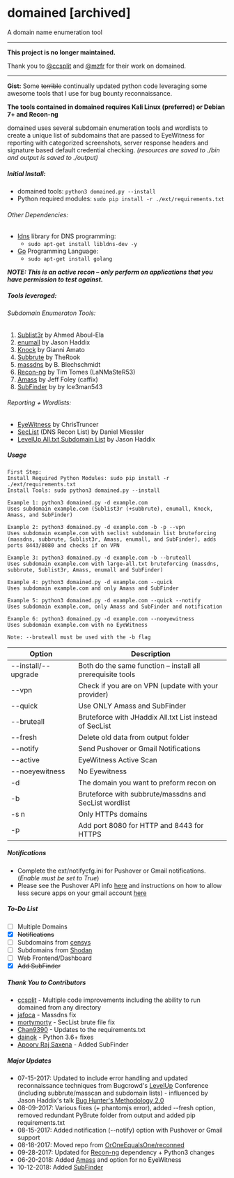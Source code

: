 # domained [archived]

A domain name enumeration tool

---
**This project is no longer maintained.**

Thank you to [@ccsplit](https://github.com/ccsplit) and [@mzfr](https://github.com/mzfr) for their work on domained. 

---


**Gist:** Some ~~terrible~~ continually updated python code leveraging some awesome tools that I use for bug bounty reconnaissance. 

**The tools contained in domained requires Kali Linux (preferred) or Debian 7+ and Recon-ng** 

domained uses several subdomain enumeration tools and wordlists to create a unique list of subdomains that are passed to EyeWitness for reporting with categorized screenshots, server response headers and signature based default credential checking. *(resources are saved to ./bin and output is saved to ./output)*

##### Initial Install: 
* domained tools: `python3 domained.py --install`
* Python required modules: `sudo pip install -r ./ext/requirements.txt`
###### Other Dependencies: 
* [ldns](https://www.nlnetlabs.nl/documentation/ldns/) library for DNS programming:
    * `sudo apt-get install libldns-dev -y`
* [Go](https://golang.org) Programming Language: 
    * `sudo apt-get install golang`


**_NOTE: This is an active recon – only perform on applications that you have permission to test against._**

##### Tools leveraged:

###### Subdomain Enumeraton Tools:
1. [Sublist3r](https://github.com/aboul3la/Sublist3r) by Ahmed Aboul-Ela 
2. [enumall](https://github.com/jhaddix/domain) by Jason Haddix 
3. [Knock](https://github.com/guelfoweb/knock) by Gianni Amato 
4. [Subbrute](https://github.com/TheRook/subbrute) by TheRook 
5. [massdns](https://github.com/blechschmidt/massdns) by B. Blechschmidt
6. [Recon-ng](https://bitbucket.org/LaNMaSteR53/recon-ng) by Tim Tomes (LaNMaSteR53)
7. [Amass](https://github.com/OWASP/Amass) by Jeff Foley (caffix)
8. [SubFinder](https://github.com/subfinder/subfinder) by by Ice3man543

###### Reporting + Wordlists:
- [EyeWitness](https://github.com/FortyNorthSecurity/EyeWitness) by ChrisTruncer  
- [SecList](https://github.com/danielmiessler/SecLists) (DNS Recon List) by Daniel Miessler 
- [LevelUp All.txt Subdomain List](https://gist.github.com/jhaddix/86a06c5dc309d08580a018c66354a056) by Jason Haddix 

##### Usage
````
First Step:
Install Required Python Modules: sudo pip install -r ./ext/requirements.txt
Install Tools: sudo python3 domained.py --install

Example 1: python3 domained.py -d example.com
Uses subdomain example.com (Sublist3r (+subbrute), enumall, Knock, Amass, and SubFinder)

Example 2: python3 domained.py -d example.com -b -p --vpn
Uses subdomain example.com with seclist subdomain list bruteforcing (massdns, subbrute, Sublist3r, Amass, enumall, and SubFinder), adds ports 8443/8080 and checks if on VPN

Example 3: python3 domained.py -d example.com -b --bruteall
Uses subdomain example.com with large-all.txt bruteforcing (massdns, subbrute, Sublist3r, Amass, enumall and SubFinder)

Example 4: python3 domained.py -d example.com --quick
Uses subdomain example.com and only Amass and SubFinder

Example 5: python3 domained.py -d example.com --quick --notify
Uses subdomain example.com, only Amass and SubFinder and notification

Example 6: python3 domained.py -d example.com --noeyewitness
Uses subdomain example.com with no EyeWitness

Note: --bruteall must be used with the -b flag
````

Option | Description
------ | --- 
--install/--upgrade  |  Both do the same function – install all prerequisite tools
--vpn   |   Check if you are on VPN (update with your provider)
--quick |   Use ONLY Amass and SubFinder
--bruteall  |   Bruteforce with JHaddix All.txt List instead of SecList
--fresh  |   Delete old data from output folder
--notify  |   Send Pushover or Gmail Notifications
--active  |   EyeWitness Active Scan
--noeyewitness  |   No Eyewitness
-d  |   The domain you want to preform recon on
-b  |   Bruteforce with subbrute/massdns and SecList wordlist
-s n    |   Only HTTPs domains
-p  |   Add port 8080 for HTTP and 8443 for HTTPS 

##### Notifications
- Complete the ext/notifycfg.ini for Pushover or Gmail notifications. (*Enable must be set to True*)
- Please see the Pushover API info [here](https://pushover.net/api) and instructions on how to allow less secure apps on your gmail account [here](https://support.google.com/accounts/answer/6010255)

##### To-Do List
- [ ] Multiple Domains
- [x] ~~Notifications~~
- [ ] Subdomains from [censys](https://censys.io/)
- [ ] Subdomains from [Shodan](https://shodan.io/)
- [ ] Web Frontend/Dashboard
- [x] ~~Add SubFinder~~

##### Thank You to Contributors
* [ccsplit](https://github.com/ccsplit) - Multiple code improvements including the ability to run domained from any directory
* [jafoca](https://github.com/jafoca) - Massdns fix
* [mortymorty](https://github.com/mortymorty) - SecList brute file fix 
* [Chan9390](https://github.com/Chan9390) - Updates to the requirements.txt
* [dainok](https://github.com/dainok) - Python 3.6+ fixes
* [Apoorv Raj Saxena](https://github.com/apoorvrajsaxena) - Added SubFinder


##### Major Updates
- 07-15-2017: Updated to include error handling and updated reconnaissance  techniques from Bugcrowd's [LevelUp](https://pages.bugcrowd.com/level-up-virtual-hacking-conference) Conference (including subbrute/masscan and subdomain lists) - influenced by Jason Haddix's talk [Bug Hunter's Methodology 2.0](https://t.co/Umhj4NUtJ5)
- 08-09-2017: Various fixes (+ phantomjs error), added --fresh option, removed redundant PyBrute folder from output and added pip requirements.txt
- 08-15-2017: Added notification (--notify) option with Pushover or Gmail support
- 08-18-2017: Moved repo from [OrOneEqualsOne/reconned](https://github.com/OrOneEqualsOne/reconned)
- 09-28-2017: Updated for [Recon-ng](https://bitbucket.org/LaNMaSteR53/recon-ng) dependency + Python3 changes
- 06-20-2018: Added [Amass](https://github.com/caffix/amass) and option for no EyeWitness
- 10-12-2018: Added [SubFinder](https://github.com/subfinder/subfinder)
